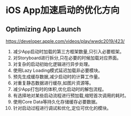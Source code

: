 # iOS App加速启动的优化方向
## Optimizing App Launch
https://developer.apple.com/videos/play/wwdc2019/423/

1. 减少App启动时加载的第三方框架数量,只引入必要框架。
2. 对Storyboard进行拆分,只在必要的时候加载对应界面。
3. 对复杂的启动初始化逻辑进行异步处理。
4. 使用Lazy Loading模式延迟加载非必要模块。
5. 预先生成缓存数据,减少启动时的计算工作量。
6. 对重复静态数据进行缓存,如图片资源等。
7. 减少App打包时的体积,优化启动时的解包流程。
8. 有选择地对某些启动流程进行预加载,缩短首次调用的耗时。
9. 使用Core Data等持久化存储缓存必要数据。
10. 针对启动过程进行调试和优化,定位可优化的模块。